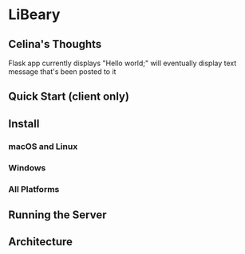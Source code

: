 # LiBeary

## Celina's Thoughts

Flask app currently displays "Hello world;" will eventually display text message that's been posted to it

## Quick Start (client only)

## Install

### macOS and Linux

### Windows

### All Platforms

## Running the Server

## Architecture
